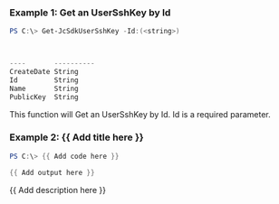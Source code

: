 ### Example 1: Get an UserSshKey by Id
```powershell
PS C:\> Get-JcSdkUserSshKey -Id:(<string>)



----       ----------
CreateDate String
Id         String
Name       String
PublicKey  String


```

This function will Get an UserSshKey by Id. Id is a required parameter.

### Example 2: {{ Add title here }}
```powershell
PS C:\> {{ Add code here }}

{{ Add output here }}
```

{{ Add description here }}

